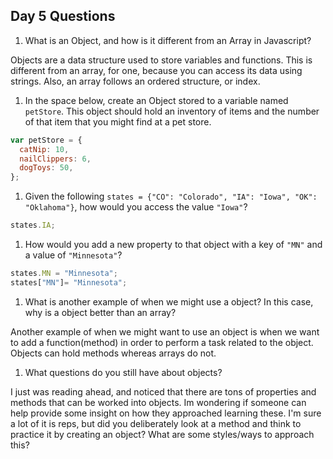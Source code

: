 ## Day 5 Questions

1. What is an Object, and how is it different from an Array in Javascript?

Objects are a data structure used to store variables and functions. This is different from an array, for one, because you can access its data using strings. Also, an array follows an ordered structure, or index.

1. In the space below, create an Object stored to a variable named `petStore`.  This object should hold an inventory of items and the number of that item that you might find at a pet store.
```JavaScript
var petStore = {
  catNip: 10,
  nailClippers: 6,
  dogToys: 50,
};
```
1. Given the following `states = {"CO": "Colorado", "IA": "Iowa", "OK": "Oklahoma"}`, how would you access the value `"Iowa"`?
```JavaScript
states.IA;
```
1. How would you add a new property to that object with a key of `"MN"` and a value of `"Minnesota"`?
```JavaScript
states.MN = "Minnesota";
states["MN"]= "Minnesota";
```
1. What is another example of when we might use a object?  In this case, why is a object better than an array?

Another example of when we might want to use an object is when we want to add a
function(method) in order to perform a task related to the object. Objects can hold methods whereas arrays do not.  

1. What questions do you still have about objects?

I just was reading ahead, and noticed that there are tons of properties and methods that can be worked into objects. Im wondering if someone can
help provide some insight on how they approached learning these. I'm sure a lot of it is reps, but did you deliberately look at a method and think
to practice it by creating an object? What are some styles/ways to approach this?
